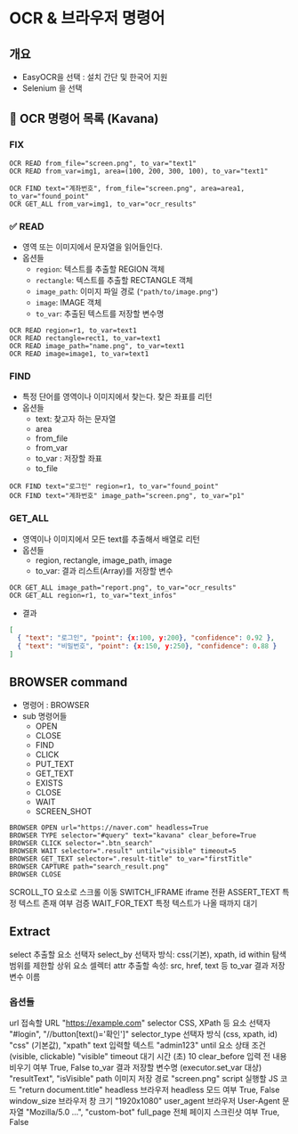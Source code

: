 # OCR & 브라우저 명령어

## 개요

- EasyOCR을 선택 : 설치 간단 및 한국어 지원
- Selenium 을 선택

## 📘 OCR 명령어 목록 (Kavana)

### FIX
```kvs
OCR READ from_file="screen.png", to_var="text1"
OCR READ from_var=img1, area=(100, 200, 300, 100), to_var="text1"

OCR FIND text="계좌번호", from_file="screen.png", area=area1, to_var="found_point"
OCR GET_ALL from_var=img1, to_var="ocr_results"
```

### ✅ READ
- 영역 또는 이미지에서 문자열을 읽어들인다.
- 옵션들
  - `region`: 텍스트를 추출할 REGION 객체
  - `rectangle`: 텍스트를 추출할 RECTANGLE 객체
  - `image_path`: 이미지 파일 경로 (`"path/to/image.png"`)
  - `image`: IMAGE 객체
  - `to_var`: 추출된 텍스트를 저장할 변수명

```kvs
OCR READ region=r1, to_var=text1
OCR READ rectangle=rect1, to_var=text1
OCR READ image_path="name.png", to_var=text1
OCR READ image=image1, to_var=text1
```

### FIND
- 특정 단어를 영역이나 이미지에서 찾는다. 찾은 좌표를 리턴
- 옵션들
    - text: 찾고자 하는 문자열
    - area
    - from_file
    - from_var
    - to_var : 저장할 좌표
    - to_file
```kvs
OCR FIND text="로그인" region=r1, to_var="found_point"
OCR FIND text="계좌번호" image_path="screen.png", to_var="p1"
```

### GET_ALL
- 영역이나 이미지에서 모든 text를 추출해서 배열로 리턴
- 옵션들
  - region, rectangle, image_path, image
  - to_var: 결과 리스트(Array)를 저장할 변수 

```kvs
OCR GET_ALL image_path="report.png", to_var="ocr_results"
OCR GET_ALL region=r1, to_var="text_infos"
```
- 결과
```json
[
  { "text": "로그인", "point": {x:100, y:200}, "confidence": 0.92 },
  { "text": "비밀번호", "point": {x:150, y:250}, "confidence": 0.88 }
]
```

## BROWSER command

- 명령어 : BROWSER
- sub 명령어들
  - OPEN
  - CLOSE
  - FIND
  - CLICK
  - PUT_TEXT
  - GET_TEXT
  - EXISTS
  - CLOSE
  - WAIT
  - SCREEN_SHOT
```kvs 
BROWSER OPEN url="https://naver.com" headless=True
BROWSER TYPE selector="#query" text="kavana" clear_before=True
BROWSER CLICK selector=".btn_search"
BROWSER WAIT selector=".result" until="visible" timeout=5
BROWSER GET_TEXT selector=".result-title" to_var="firstTitle"
BROWSER CAPTURE path="search_result.png"
BROWSER CLOSE
```
SCROLL_TO	요소로 스크롤 이동
SWITCH_IFRAME	iframe 전환
ASSERT_TEXT	특정 텍스트 존재 여부 검증
WAIT_FOR_TEXT	특정 텍스트가 나올 때까지 대기

## Extract

select	추출할 요소 선택자
select_by	선택자 방식: css(기본), xpath, id
within	탐색 범위를 제한할 상위 요소 셀렉터
attr	추출할 속성: src, href, text 등
to_var	결과 저장 변수 이름

### 옵션들
url	접속할 URL	"https://example.com"
selector	CSS, XPath 등 요소 선택자	"#login", "//button[text()='확인']"
selector_type	선택자 방식 (css, xpath, id)	"css" (기본값), "xpath"
text	입력할 텍스트	"admin123"
until	요소 상태 조건 (visible, clickable)	"visible"
timeout	대기 시간 (초)	10
clear_before	입력 전 내용 비우기 여부	True, False
to_var	결과 저장할 변수명 (executor.set_var 대상)	"resultText", "isVisible"
path	이미지 저장 경로	"screen.png"
script	실행할 JS 코드	"return document.title"
headless	브라우저 headless 모드 여부	True, False
window_size	브라우저 창 크기	"1920x1080"
user_agent	브라우저 User-Agent 문자열	"Mozilla/5.0 ...", "custom-bot"
full_page	전체 페이지 스크린샷 여부	True, False

